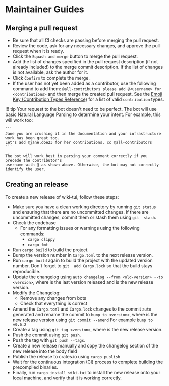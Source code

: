 # Maintainer Guides

## Merging a pull request

* Be sure that all CI checks are passing before merging the pull request.
* Review the code, ask for any necessary changes, and approve the pull request when it is ready.
* Click the `Squash and merge` button to merge the pull request.
* Add the list of changes specified in the pull request description (if not already included) to the 
  merge commit description. If the list of changes is not available, ask the author for it.
* Click `Confirm` to complete the merge.
* If the user has not yet been added as a contributor, use the following command to add them: 
  `@all-contributors please add @<username> for <contributions>` and then merge the created pull 
  request. See the [Emoji Key (Contribution Types Reference)](https://allcontributors.org/docs/en/emoji-key) 
  for a list of valid `contribution` types.

!!! tip
    Your request to the bot doesn't need to be perfect. The bot will use basic Natural Language 
    Parsing to determine your intent. For example, this will work too:

    ```
    Jane you are crushing it in the documentation and your infrastructure work has been great too. 
    Let's add @jane.doe23 for her contributions. cc @all-contributors
    ```

    The bot will work best in parsing your comment correctly if you precede the contributor's 
    username with @ as shown above. Otherwise, the bot may not correctly identify the user.

## Creating an release

To create a new release of wiki-tui, follow these steps:

* Make sure you have a clean working directory by running `git status` and ensuring that there are 
  no uncommitted changes. If there are uncommitted changes, commit them or stash them using `git 
  stash`.
* Check the codebase 
    * For any formatting issues or warnings using the following commands:
        * `cargo clippy`
        * `cargo fmt`
* Run `cargo build` to build the project. 
* Bump the version number in `Cargo.toml` to the next release version.
* Run `cargo build` again to build the project with the updated version number. Don't forget to `git 
  add Cargo.lock` so that the build stays reproducible.
* Update the changelog using `auto changelog --from <old-version> --to <version>`, where
  <old-version> is the last version released and <version> is the new release version.
* Modify the Changelog:
    * Remove any changes from bots
    * Check that everything is correct
* Amend the `Cargo.toml` and `Cargo.lock` changes to the commit `auto` generated and rename the
  commit to `bump to <version>`, where <version> is the new release version using `git commit
  --amend`
  For example `bump to v0.6.2`
* Create a tag using `git tag <version>`, where <version> is the new release version.
* Push the commit using `git push`.
* Push the tag with `git push --tags`.
* Create a new release manually and copy the changelog section of the new
  release into the body field
* Publish the release to crates.io using `cargo publish`
* Wait for the continuous integration (CI) process to complete building the precompiled binaries.
* Finally, run `cargo install wiki-tui` to install the new release onto your local machine, and 
  verify that it is working correctly.

